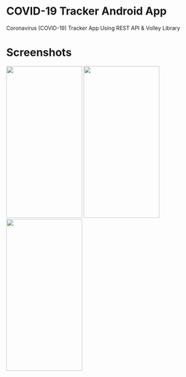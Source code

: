 # COVID-19 Tracker Android App 
Coronavirus (COVID-19) Tracker App Using REST API & Volley Library

# Screenshots 
<p float="left">
 <img src="https://github.com/arsltech/COVID-19Tracker/blob/master/image1.jpg" width="200" height="400" />
<img src="https://github.com/arsltech/COVID-19Tracker/blob/master/image2.jpg" width="200" height="400" />
<img src="https://github.com/arsltech/COVID-19Tracker/blob/master/image3.jpg" width="200" height="400" />

</p>


